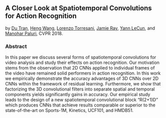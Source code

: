## A Closer Look at Spatiotemporal Convolutions for Action Recognition
by [Du Tran](http://www.cs.dartmouth.edu/~dutran), [Heng Wang](http://lear.inrialpes.fr/people/wang/), [Lorenzo Torresani](http://www.cs.dartmouth.edu/~lorenzo), [Jamie Ray](https://research.fb.com/people/ray-jamie), [Yann LeCun](http://yann.lecun.com/), and [Manohar Paluri](https://research.fb.com/people/paluri-manohar), CVPR 2018.

### Abstract
In this paper we discuss several forms of spatiotemporal convolutions for  video analysis and  study their effects  on
action recognition. Our motivation stems from the observation that 2D CNNs applied to individual frames of the video
have remained solid performers in action recognition. In this work we empirically demonstrate the accuracy advantages of 3D CNNs over 2D CNNs within the framework of residual learning.  Furthermore,  we show that factorizing the 3D convolutional filters into separate spatial and temporal components yields significantly gains in accuracy.  Our empirical study leads to the design of a new spatiotemporal convolutional block “R(2+1)D” which produces CNNs that
achieve results comparable or superior to the state-of-the-art on Sports-1M, Kinetics, UCF101, and HMDB51.

